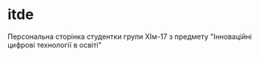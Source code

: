 # itde
Персональна сторінка студентки групи ХІм-17 з предмету "Інноваційні цифрові технології в освіті"
